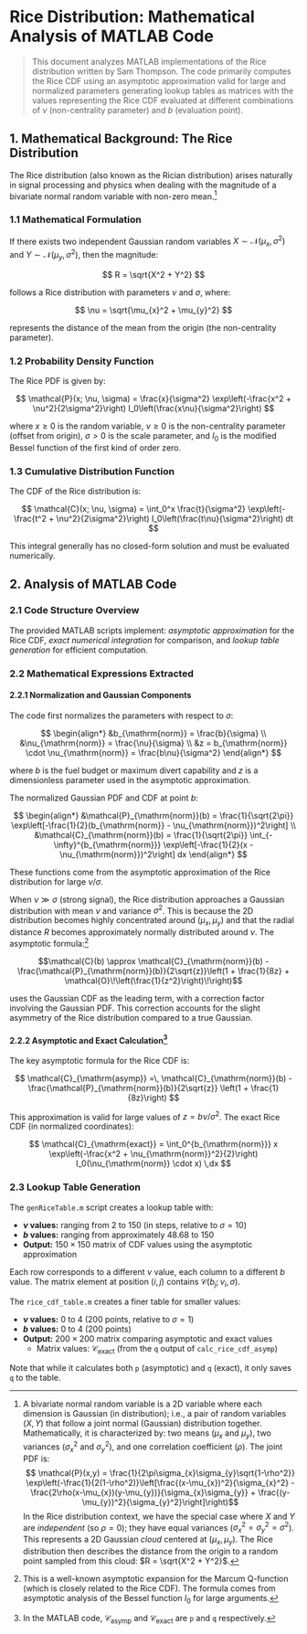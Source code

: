 # Rice Distribution: Mathematical Analysis of MATLAB Code

> This document analyzes MATLAB implementations of the Rice distribution written by Sam Thompson. The code primarily computes the Rice CDF using an asymptotic approximation valid for large and normalized parameters generating lookup tables as matrices with the values representing the Rice CDF evaluated at different combinations of $\nu$ (non-centrality parameter) and $b$ (evaluation point).

## 1. Mathematical Background: The Rice Distribution

The Rice distribution (also known as the Rician distribution) arises naturally in signal processing and physics when dealing with the magnitude of a bivariate normal random variable with non-zero mean.[^bnrv]

### 1.1 Mathematical Formulation

If there exists two independent Gaussian random variables $X \sim \mathcal{N}(\mu_{x}, \sigma^2)$ and $Y \sim \mathcal{N}(\mu_{y}, \sigma^2)$, then the magnitude:

$$ R = \sqrt{X^2 + Y^2} $$

follows a Rice distribution with parameters $\nu$ and $\sigma$, where:

$$ \nu = \sqrt{\mu_{x}^2 + \mu_{y}^2} $$

represents the distance of the mean from the origin (the non-centrality parameter).

### 1.2 Probability Density Function

The Rice PDF is given by:

$$ \mathcal{P}(x; \nu, \sigma) = \frac{x}{\sigma^2} \exp\left(-\frac{x^2 + \nu^2}{2\sigma^2}\right) I_0\left(\frac{x\nu}{\sigma^2}\right) $$

where $x \geq 0$ is the random variable, $\nu \geq 0$ is the non-centrality parameter (offset from origin), $\sigma > 0$ is the scale parameter, and $I_0$ is the modified Bessel function of the first kind of order zero.

### 1.3 Cumulative Distribution Function

The CDF of the Rice distribution is:

$$ \mathcal{C}(x; \nu, \sigma) = \int_0^x \frac{t}{\sigma^2} \exp\left(-\frac{t^2 + \nu^2}{2\sigma^2}\right) I_0\left(\frac{t\nu}{\sigma^2}\right) dt $$

This integral generally has no closed-form solution and must be evaluated numerically.

## 2. Analysis of MATLAB Code

### 2.1 Code Structure Overview

The provided MATLAB scripts implement: *asymptotic approximation* for the Rice CDF, *exact numerical integration* for comparison, and *lookup table generation* for efficient computation.

### 2.2 Mathematical Expressions Extracted

#### 2.2.1 Normalization and Gaussian Components

The code first normalizes the parameters with respect to $\sigma$:

$$
\begin{align*}
  &b_{\mathrm{norm}} = \frac{b}{\sigma} \\
  &\nu_{\mathrm{norm}} = \frac{\nu}{\sigma} \\
  &z = b_{\mathrm{norm}} \cdot \nu_{\mathrm{norm}} = \frac{b\nu}{\sigma^2}
\end{align*}
$$

where $b$ is the fuel budget or maximum divert capability and $z$ is a dimensionless parameter used in the asymptotic approximation.

The normalized Gaussian PDF and CDF at point $b$:

$$ 
\begin{align*}
  &\mathcal{P}_{\mathrm{norm}}(b) = \frac{1}{\sqrt{2\pi}} \exp\left[-\frac{1}{2}(b_{\mathrm{norm}} - \nu_{\mathrm{norm}})^2\right] \\
  &\mathcal{C}_{\mathrm{norm}}(b) = \frac{1}{\sqrt{2\pi}} \int_{-\infty}^{b_{\mathrm{norm}}} \exp\left[-\frac{1}{2}(x - \nu_{\mathrm{norm}})^2\right] dx 
\end{align*}
$$

These functions come from the asymptotic approximation of the Rice distribution for large $\nu/\sigma$.

When $\nu \gg \sigma$ (strong signal), the Rice distribution approaches a Gaussian distribution with mean $\nu$ and variance $\sigma^2$. This is because the 2D distribution becomes highly concentrated around $(\mu_{x}, \mu_{y})$ and that the radial distance $R$ becomes approximately normally distributed around $\nu$. The asymptotic formula:[^mqf]

$$\mathcal{C}(b) \approx \mathcal{C}_{\mathrm{norm}}(b) - \frac{\mathcal{P}_{\mathrm{norm}}(b)}{2\sqrt{z}}\left(1 + \frac{1}{8z} + \mathcal{O}\!\left(\frac{1}{z^2}\right)\!\right)$$

uses the Gaussian CDF as the leading term, with a correction factor involving the Gaussian PDF. This correction accounts for the slight asymmetry of the Rice distribution compared to a true Gaussian.

#### 2.2.2 Asymptotic and Exact Calculation[^C_vs_pq]

The key asymptotic formula for the Rice CDF is:

$$ \mathcal{C}_{\mathrm{asymp}} =\, \mathcal{C}_{\mathrm{norm}}(b) - \frac{\mathcal{P}_{\mathrm{norm}}(b)}{2\sqrt{z}} \left(1 + \frac{1}{8z}\right) $$

This approximation is valid for large values of $z = {b\nu}/{\sigma^2}$. The exact Rice CDF (in normalized coordinates):

$$ \mathcal{C}_{\mathrm{exact}} = \int_0^{b_{\mathrm{norm}}} x \exp\left(-\frac{x^2 + \nu_{\mathrm{norm}}^2}{2}\right) I_0(\nu_{\mathrm{norm}} \cdot x) \,dx $$

### 2.3 Lookup Table Generation

The `genRiceTable.m` script creates a lookup table with:

-   **$\nu$ values:** ranging from $2$ to $150$ (in steps, relative to $\sigma = 10$)
-   **$b$ values:** ranging from approximately $48.68$ to $150$
-   **Output:** $150×150$ matrix of CDF values using the asymptotic approximation

Each row corresponds to a different $\nu$ value, each column to a different $b$ value. The matrix element at position $(i,j)$ contains $\mathcal{C}(b_j; \nu_i, \sigma)$.

The `rice_cdf_table.m` creates a finer table for smaller values:

-   **$\nu$ values:** $0$ to $4$ ($200$ points, relative to $\sigma = 1$)
-   **$b$ values:** $0$ to $4$ ($200$ points)
-   **Output:** $200×200$ matrix comparing asymptotic and exact values
    -   Matrix values: $\mathcal{C}_{\mathrm{exact}}$ (from the `q` output of `calc_rice_cdf_asymp`)

Note that while it calculates both `p` (asymptotic) and `q` (exact), it only saves `q` to the table. 



[^bnrv]: A bivariate normal random variable is a 2D variable where each dimension is Gaussian (in distribution); i.e., a pair of random variables $(X, Y)$ that follow a joint normal (Gaussian) distribution together. Mathematically, it is characterized by: two means ($\mu_{x}$ and $\mu_{y}$), two variances ($\sigma_{x}^2$ and $\sigma_{y}^2$), and one correlation coefficient ($\rho$). The joint PDF is: $$ \mathcal{P}(x,y) = \frac{1}{2\pi\sigma_{x}\sigma_{y}\sqrt{1-\rho^2}} \exp\left(-\frac{1}{2(1-\rho^2)}\left[\frac{(x-\mu_{x})^2}{\sigma_{x}^2} - \frac{2\rho(x-\mu_{x})(y-\mu_{y})}{\sigma_{x}\sigma_{y}} + \frac{(y-\mu_{y})^2}{\sigma_{y}^2}\right]\right)$$ In the Rice distribution context, we have the special case where $X$ and $Y$ are *independent* (so $\rho = 0$); they have equal variances ($\sigma_{x}^2 = \sigma_{y}^2 = \sigma^2$). This represents a 2D Gaussian *cloud* centered at $(\mu_{x}, \mu_{y})$. The Rice distribution then describes the distance from the origin to a random point sampled from this cloud: $R = \sqrt{X^2 + Y^2}$. 

[^mqf]: This is a well-known asymptotic expansion for the Marcum Q-function (which is closely related to the Rice CDF). The formula comes from asymptotic analysis of the Bessel function $I_0$ for large arguments.

[^C_vs_pq]: In the MATLAB code, $\mathcal{C}_{\mathrm{asymp}}$ and $\mathcal{C}_{\mathrm{exact}}$ are `p` and `q` respectively.

